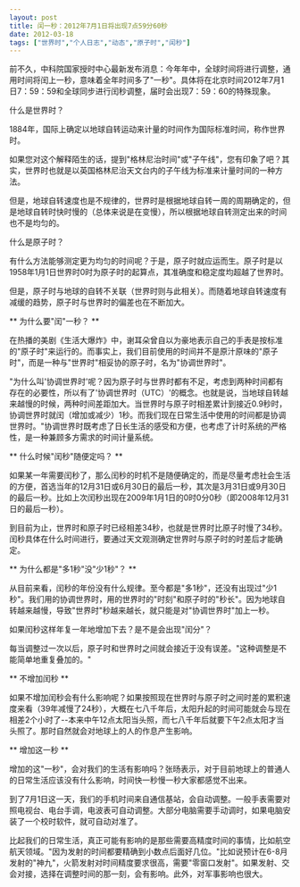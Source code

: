 ```yaml
---
layout: post
title: 闰一秒：2012年7月1日将出现7点59分60秒		
date: 2012-03-18
tags: ["世界时","个人日志","动态","原子时","闰秒"]
---
```


前不久，中科院国家授时中心最新发布消息：今年年中，全球时间将进行调整，通用时间将闰上一秒，意味着全年时间多了"一秒"。具体将在北京时间2012年7月1日7：59：59和全球同步进行闰秒调整，届时会出现7：59：60的特殊现象。

什么是世界时？

1884年，国际上确定以地球自转运动来计量的时间作为国际标准时间，称作世界时。

如果您对这个解释陌生的话，提到"格林尼治时间"或"子午线"，您有印象了吧？其实，世界时也就是以英国格林尼治天文台内的子午线为标准来计量时间的一种方法。

但是，地球自转速度也是不规律的，世界时是根据地球自转一周的周期确定的，但是地球自转时快时慢的（总体来说是在变慢），所以根据地球自转测定出来的时间也不是均匀的。

什么是原子时？

有什么方法能够测定更为均匀的时间呢？于是，原子时就应运而生。原子时是以1958年1月1日世界时0时为原子时的起算点，其准确度和稳定度均超越了世界时。

但是，原子时与地球的自转不关联（世界时则与此相关）。而随着地球自转速度有减缓的趋势，原子时与世界时的偏差也在不断加大。

** 为什么要"闰"一秒？ **

在热播的美剧《生活大爆炸》中，谢耳朵曾自以为豪地表示自己的手表是按标准的"原子时"来运行的。而事实上，我们目前使用的时间并不是原汁原味的"原子时"，而是一种与"世界时"相妥协的原子时，名为"协调世界时"。

"为什么叫'协调世界时'呢？因为原子时与世界时都有不足，考虑到两种时间都有存在的必要性，所以有了'协调世界时（UTC）'的概念。也就是说，当地球自转越来越慢的时候，两种时间差距加大。当世界时与原子时相差累计到接近0.9秒时，协调世界时就闰（增加或减少）1秒。而我们现在日常生活中使用的时间都是协调世界时。"协调世界时既考虑了日长生活的感受和方便，也考虑了计时系统的严格性，是一种兼顾多方需求的时间计量系统。

** 什么时候"闰秒"随便定吗？ **

如果某一年需要闰秒了，那么闰秒的时机不是随便确定的，而是尽量考虑社会生活的方便，首选当年的12月31日或6月30日的最后一秒，其次是3月31日或9月30日的最后一秒。比如上次闰秒出现在2009年1月1日的0时0分0秒（即2008年12月31日的最后一秒）。

到目前为止，世界时和原子时已经相差34秒，也就是世界时比原子时慢了34秒。闰秒具体在什么时间进行，要通过天文观测确定世界时与原子时的时差后才能确定。<!--nextpage-->

** 为什么都是"多1秒"没"少1秒"？ **

从目前来看，闰秒的年份没有什么规律。至今都是"多1秒"，还没有出现过"少1秒"。我们用的协调世界时，用的世界时的"时刻"和原子时的"秒长"。因为地球自转越来越慢，导致"世界时"秒越来越长，就只能是对"协调世界时"加上一秒。

如果闰秒这样年复一年地增加下去？是不是会出现"闰分"？

每当调整过一次以后，原子时和世界时之间就会接近于没有误差。"这种调整是不能简单地重复叠加的。"

** 不增加闰秒 **

如果不增加闰秒会有什么影响呢？如果按照现在世界时与原子时之间时差的累积速度来看（39年减慢了24秒），大概在七八千年后，太阳升起的时间可能就会与现在相差2个小时了--本来中午12点太阳当头照，而七八千年后就要下午2点太阳才当头照了。那时自然就会对地球上的人的作息产生影响。

** 增加这一秒 **

增加的这"一秒"，会对我们的生活有影响吗？张旸表示，对于目前地球上的普通人的日常生活应该没有什么影响，时间快一秒慢一秒大家都感觉不出来。

到了7月1日这一天，我们的手机时间来自通信基站，会自动调整。一般手表需要对照电视台、电台手调，电波表可自动调整。大部分电脑需要手动调时，如果电脑安装了一个校时软件，就可自动对准了。

比起我们的日常生活，真正可能有影响的是那些需要高精度时间的事情，比如航空航天领域。"因为发射的时间都要精确到小数点后面好几位。"比如说预计在6-8月发射的"神九"，火箭发射对时间精度要求很高，需要"零窗口发射"。如果发射、交会对接，选择在调整时间的那一刻，会有影响。此外，对军事影响也很大。		